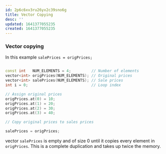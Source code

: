 ```yaml
---
id: 2p6c6xv3ru26yx2c39sno6g
title: Vector Copying
desc: ''
updated: 1641377055235
created: 1641377055235
---
```



### Vector copying

In this example `salePrices = origPrices;`

```cpp

const int   NUM_ELEMENTS = 4;         // Number of elements
vector<int> origPrices(NUM_ELEMENTS); // Original prices
vector<int> salePrices(NUM_ELEMENTS); // Sale prices
int i = 0;                            // Loop index

// Assign original prices
origPrices.at(0) = 10;
origPrices.at(1) = 20;
origPrices.at(2) = 30;
origPrices.at(3) = 40;

// Copy original prices to sales prices

salePrices = origPrices;
```

vector `salePrices` is empty and of size 0 until it copies every element in `origPrices`. This is a complete duplication and takes up twice the memory.
